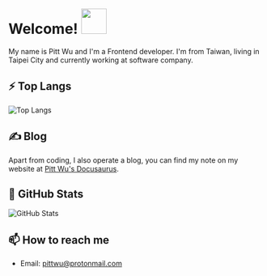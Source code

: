 # Welcome! <img src="https://i.imgur.com/N573qVR.gif" width="50px" height="50px">

My name is Pitt Wu and I'm a Frontend developer. I'm from Taiwan, living in Taipei City and currently working at software company.

## ⚡ Top Langs

![Top Langs](https://github-readme-stats.vercel.app/api/top-langs/?username=wuzhe0912&layout=compact&hide=html,css&theme=vue-dark)

## &#x270d; Blog

Apart from coding, I also operate a blog, you can find my note on my website at [Pitt Wu's Docusaurus](https://pitt-docusaurus.netlify.app/).

<!-- as well as on [Medium](https://medium.com/@martin.heinz) and [DEV.to](https://dev.to/martinheinz). -->
## 🌱 GitHub Stats

![GitHub Stats](https://github-readme-stats.vercel.app/api?username=wuzhe0912&show_icons=true&line_height=27&count_private=true&theme=vue-dark)

## 📫 How to reach me

- Email: pittwu@protonmail.com

<!--
**wuzhe0912/wuzhe0912** is a ✨ _special_ ✨ repository because its `README.md` (this file) appears on your GitHub profile.

Here are some ideas to get you started:

- 🔭 I’m currently working on ...
- 🌱 I’m currently learning ...
- 👯 I’m looking to collaborate on ...
- 🤔 I’m looking for help with ...
- 💬 Ask me about ...
- 📫 How to reach me: ...
- 😄 Pronouns: ...
- ⚡ Fun fact: ...
-->
